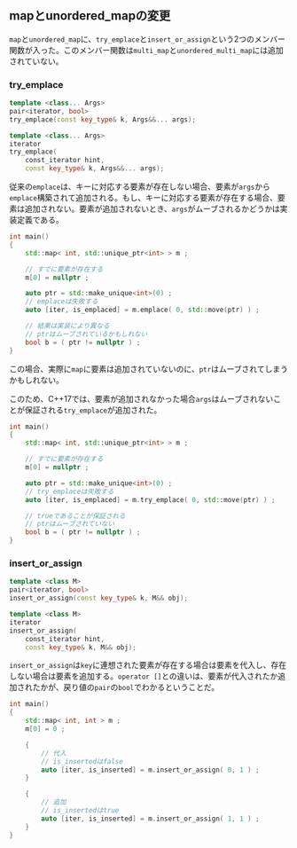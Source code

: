 ## mapとunordered_mapの変更

`map`と`unordered_map`に、`try_emplace`と`insert_or_assign`という2つのメンバー関数が入った。このメンバー関数は`multi_map`と`unordered_multi_map`には追加されていない。

### try_emplace

~~~c++
template <class... Args>
pair<iterator, bool>
try_emplace(const key_type& k, Args&&... args);

template <class... Args>
iterator
try_emplace(
    const_iterator hint,
    const key_type& k, Args&&... args);
~~~

従来の`emplace`は、キーに対応する要素が存在しない場合、要素が`args`から`emplace`構築されて追加される。もし、キーに対応する要素が存在する場合、要素は追加されない。要素が追加されないとき、`args`がムーブされるかどうかは実装定義である。

~~~cpp
int main()
{
    std::map< int, std::unique_ptr<int> > m ;

    // すでに要素が存在する
    m[0] = nullptr ;

    auto ptr = std::make_unique<int>(0) ;
    // emplaceは失敗する
    auto [iter, is_emplaced] = m.emplace( 0, std::move(ptr) ) ;

    // 結果は実装により異なる
    // ptrはムーブされているかもしれない
    bool b = ( ptr != nullptr ) ;
}
~~~

この場合、実際に`map`に要素は追加されていないのに、`ptr`はムーブされてしまうかもしれない。

このため、C++17では、要素が追加されなかった場合`args`はムーブされないことが保証される`try_emplace`が追加された。

~~~cpp
int main()
{
    std::map< int, std::unique_ptr<int> > m ;

    // すでに要素が存在する
    m[0] = nullptr ;

    auto ptr = std::make_unique<int>(0) ;
    // try_emplaceは失敗する
    auto [iter, is_emplaced] = m.try_emplace( 0, std::move(ptr) ) ;

    // trueであることが保証される
    // ptrはムーブされていない
    bool b = ( ptr != nullptr ) ;
}
~~~

### insert_or_assign

~~~c++
template <class M>
pair<iterator, bool>
insert_or_assign(const key_type& k, M&& obj);

template <class M>
iterator
insert_or_assign(
    const_iterator hint,
    const key_type& k, M&& obj);
~~~

`insert_or_assign`は`key`に連想された要素が存在する場合は要素を代入し、存在しない場合は要素を追加する。`operator []`との違いは、要素が代入されたか追加されたかが、戻り値の`pair`の`bool`でわかるということだ。

~~~cpp
int main()
{
    std::map< int, int > m ;
    m[0] = 0 ;

    {
        // 代入
        // is_insertedはfalse
        auto [iter, is_inserted] = m.insert_or_assign( 0, 1 ) ;
    }

    {
        // 追加
        // is_insertedはtrue
        auto [iter, is_inserted] = m.insert_or_assign( 1, 1 ) ;
    }
}
~~~
